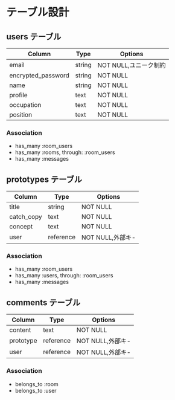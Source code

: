 # テーブル設計

## users テーブル

| Column             | Type   | Options             |
| ------------------ | ------ | --------------------|
| email              | string | NOT NULL,ユニーク制約 |
| encrypted_password | string | NOT NULL            |
| name               | string | NOT NULL            |
| profile            | text   | NOT NULL            |
| occupation         | text   | NOT NULL            |
| position           | text   | NOT NULL            |

### Association

- has_many :room_users
- has_many :rooms, through: :room_users
- has_many :messages

## prototypes テーブル

| Column             | Type      | Options             |
| ------------------ | ------    | --------------------|
| title              | string    | NOT NULL            |
| catch_copy         | text      | NOT NULL            |
| concept            | text      | NOT NULL            |
| user               | reference | NOT NULL,外部キ-     |

### Association

- has_many :room_users
- has_many :users, through: :room_users
- has_many :messages

## comments テーブル

| Column             | Type      | Options             |
| ------------------ | --------- |---------------------|
| content            | text      | NOT NULL            |
| prototype          | reference | NOT NULL,外部キ-     |
| user               | reference | NOT NULL,外部キ-     |

### Association

- belongs_to :room
- belongs_to :user